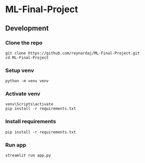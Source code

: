 # ML-Final-Project
## Development
### Clone the repo
```
git clone https://github.com/reynardaj/ML-Final-Project.git
cd ML-Final-Project
```
### Setup venv
```
python -m venv venv
```

### Activate venv
```
venv\Scripts\activate
pip install -r requirements.txt
```
### Install requirements
```
pip install -r requirements.txt
```
### Run app
```
streamlit run app.py
```

